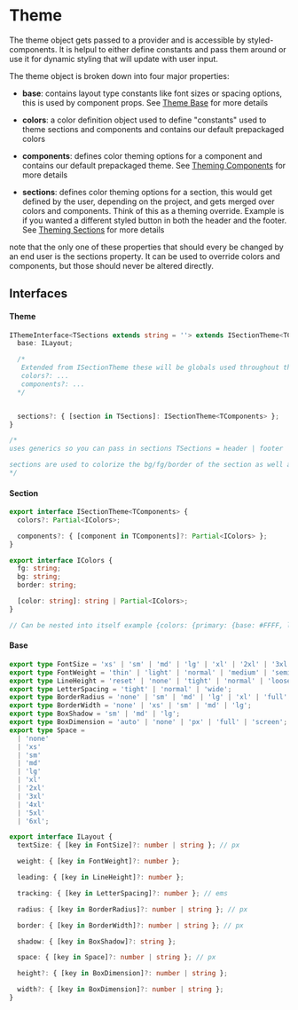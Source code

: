 # Theme

The theme object gets passed to a provider and is accessible by styled-components. It is helpul to either define constants and pass them around or use it for dynamic styling that will update with user input.

The theme object is broken down into four major properties:

- **base**: contains layout type constants like font sizes or spacing options, this is used by component props. See [Theme Base](./theme-base.md) for more details

- **colors**: a color definition object used to define "constants" used to theme sections and components and contains our default prepackaged colors

- **components**: defines color theming options for a component and contains our default prepackaged theme. See [Theming Components](./theme-components.md) for more details

- **sections**: defines color theming options for a section, this would get defined by the user, depending on the project, and gets merged over colors and components. Think of this as a theming override. Example is if you wanted a different styled button in both the header and the footer. See [Theming Sections](./theme-section.md) for more details

note that the only one of these properties that should every be changed by an end user is the sections property. It can be used to override colors and components, but those should never be altered directly.

## Interfaces

#### Theme

```typescript
IThemeInterface<TSections extends string = ''> extends ISectionTheme<TComponents> {
  base: ILayout;

  /*
   Extended from ISectionTheme these will be globals used throughout the app
   colors?: ...
   components?: ...
  */


  sections?: { [section in TSections]: ISectionTheme<TComponents> };
}

/*
uses generics so you can pass in sections TSections = header | footer | sidebar... (this allows different typings for platform and hubs)

sections are used to colorize the bg/fg/border of the section as well as override nested component colors
*/
```

#### Section

```typescript
export interface ISectionTheme<TComponents> {
  colors?: Partial<IColors>;

  components?: { [component in TComponents]?: Partial<IColors> };
}

export interface IColors {
  fg: string;
  bg: string;
  border: string;

  [color: string]: string | Partial<IColors>;
}

// Can be nested into itself example {colors: {primary: {base: #FFFF, light: #FFFF}}}
```

#### Base

```typescript
export type FontSize = 'xs' | 'sm' | 'md' | 'lg' | 'xl' | '2xl' | '3xl' | '4xl' | '5xl' | '6xl';
export type FontWeight = 'thin' | 'light' | 'normal' | 'medium' | 'semibold' | 'bold' | 'extrabold';
export type LineHeight = 'reset' | 'none' | 'tight' | 'normal' | 'loose';
export type LetterSpacing = 'tight' | 'normal' | 'wide';
export type BorderRadius = 'none' | 'sm' | 'md' | 'lg' | 'xl' | 'full';
export type BorderWidth = 'none' | 'xs' | 'sm' | 'md' | 'lg';
export type BoxShadow = 'sm' | 'md' | 'lg';
export type BoxDimension = 'auto' | 'none' | 'px' | 'full' | 'screen';
export type Space =
  | 'none'
  | 'xs'
  | 'sm'
  | 'md'
  | 'lg'
  | 'xl'
  | '2xl'
  | '3xl'
  | '4xl'
  | '5xl'
  | '6xl';

export interface ILayout {
  textSize: { [key in FontSize]?: number | string }; // px

  weight: { [key in FontWeight]?: number };

  leading: { [key in LineHeight]?: number };

  tracking: { [key in LetterSpacing]?: number }; // ems

  radius: { [key in BorderRadius]?: number | string }; // px

  border: { [key in BorderWidth]?: number | string }; // px

  shadow: { [key in BoxShadow]?: string };

  space: { [key in Space]?: number | string }; // px

  height?: { [key in BoxDimension]?: number | string };

  width?: { [key in BoxDimension]?: number | string };
}
```
